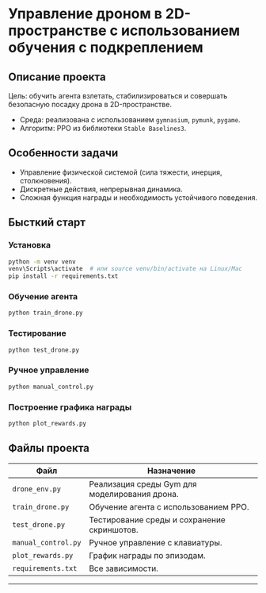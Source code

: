 # Управление дроном в 2D-пространстве с использованием обучения с подкреплением

## Описание проекта

Цель: обучить агента взлетать, стабилизироваться и совершать безопасную посадку дрона в 2D-пространстве.

- Среда: реализована с использованием `gymnasium`, `pymunk`, `pygame`.
- Алгоритм: PPO из библиотеки `Stable Baselines3`.

## Особенности задачи

- Управление физической системой (сила тяжести, инерция, столкновения).
- Дискретные действия, непрерывная динамика.
- Сложная функция награды и необходимость устойчивого поведения.

## Бысткий старт

### Установка

```bash
python -m venv venv
venv\Scripts\activate  # или source venv/bin/activate на Linux/Mac
pip install -r requirements.txt
```
### Обучение агента
```bash
python train_drone.py
```

### Тестирование
```bash
python test_drone.py
```

### Ручное управление
```bash
python manual_control.py
```

### Построение графика награды
```bash
python plot_rewards.py
```

## Файлы проекта

| Файл                | Назначение                                    |
| ------------------- | --------------------------------------------- |
| `drone_env.py`      | Реализация среды Gym для моделирования дрона. |
| `train_drone.py`    | Обучение агента с использованием PPO.         |
| `test_drone.py`     | Тестирование среды и сохранение скриншотов.   |
| `manual_control.py` | Ручное управление с клавиатуры.               |
| `plot_rewards.py`   | График награды по эпизодам.                   |
| `requirements.txt`  | Все зависимости.                              |
---